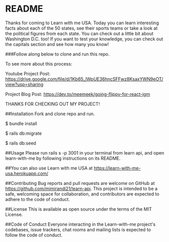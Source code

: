 # README

Thanks for coming to Learn with me USA. Today you can learn interesting facts about each of the 50 states, see their sports teams or take a look at the political figures from each state.  You can check out a little bit about Washington D.C. too!  If you want to test your knowledge, you can check out the capitals section and see how many you know!

###Follow along below to clone and run this repo.

To see more about this process:

Youtube Project Post: https://drive.google.com/file/d/1Kb65_IWpUE36hncSFFwz8KsaxYWN9eOT/view?usp=sharing

Project Blog Post: https://dev.to/meemeek/going-flippy-for-react-igm

THANKS FOR CHECKING OUT MY PROJECT!

##Installation Fork and clone repo and run.

$ bundle install

$ rails db:migrate

$ rails db:seed

##Usage Please run rails s -p 3001 in your terminal from learn api, and open learn-with-me by following instructions on its README.

##You can also use Learn with me USA at https://learn-with-me-usa.herokuapp.com/

##Contributing Bug reports and pull requests are welcome on GitHub at https://github.com/mimirandi21/learn-api. This project is intended to be a safe, welcoming space for collaboration, and contributors are expected to adhere to the code of conduct.

##License This is available as open source under the terms of the MIT License.

##Code of Conduct Everyone interacting in the Learn-with-me project's codebases, issue trackers, chat rooms and mailing lists is expected to follow the code of conduct.
